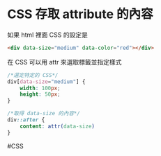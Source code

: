 # CSS 存取 attribute 的內容
如果 html 裡面 CSS 的設定是
```html
<div data-size="medium" data-color="red"></div>
```

在 CSS 可以用 attr 來選取標籤並指定樣式
```css
/*選定特定的 CSS*/
div[data-size="medium"] {
	width: 100px;
	height: 50px;
}

/*取得 data-size 的內容*/
div::after {
	content: attr(data-size)
}


```

#CSS 
